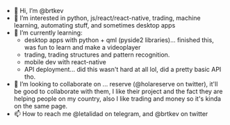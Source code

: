 - 👋 Hi, I’m @brtkev
- 👀 I’m interested in python, js/react/react-native, trading, machine learning, automating stuff, and sometimes desktop apps
- 🌱 I’m currently learning:
  -  desktop apps with python + qml (pyside2 libraries)... finished this, was fun to learn and make a videoplayer
  -  trading, trading structures and pattern recognition.
  -  mobile dev with react-native
  -  API deployment... did this wasn't hard at all lol, did a pretty basic API tho.
- 💞️ I’m looking to collaborate on ... reserve (@holareserve on twitter), it'll be good to collaborate with them,  I like their project and the fact they are helping people on my country, also I like trading and money so it's kinda on the same page.
- 📫 How to reach me @letalidad on telegram, and @brtkev on twitter

<!---
brtkev/brtkev is a ✨ special ✨ repository because its `README.md` (this file) appears on your GitHub profile.
You can click the Preview link to take a look at your changes.
--->
